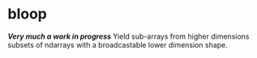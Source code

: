 # bloop
***Very much a work in progress*** Yield sub-arrays from higher dimensions subsets of ndarrays with a broadcastable lower dimension shape. 
